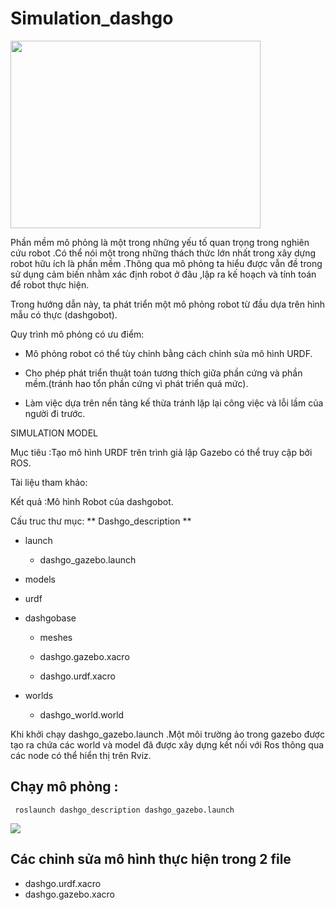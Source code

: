 # Simulation_dashgo
<img src="https://i.imgur.com/DWJA65k.png" width="400" height="300" />
                                                               
Phần mềm mô phỏng là một trong những yếu tố quan trọng trong nghiên cứu robot .Có thể nói một trong những thách thức lớn nhất trong xây dựng robot hữu ích là phần mềm .Thông qua mô phỏng ta hiểu được vẫn đề trong sử dụng cảm biến nhằm xác định robot ở đâu ,lập ra kế hoạch và tính toán để robot thực hiện.

Trong hướng dẫn này, ta phát triển một mô phỏng robot từ đầu dựa trên hình mẫu có thực (dashgobot). 

Quy trình mô phỏng có ưu điểm:

- Mô phỏng robot có thể tùy chỉnh bằng cách chỉnh sửa mô hình URDF. 

- Cho phép phát triển thuật toán tương thích giữa phần cứng và phần mềm.(tránh hao tổn phần cứng vì phát triển quá mức).

- Làm việc dựa trên nền tảng kế thừa tránh lặp lại công việc và lỗi lầm của người đi trước.

SIMULATION MODEL

Mục tiêu :Tạo mô hình URDF trên trình giả lập Gazebo có thể truy cập bởi ROS.

Tài liệu tham khảo:

Kết quả :Mô hình Robot của dashgobot.

 Cấu truc thư mục:
** Dashgo_description **
- launch

  - dashgo_gazebo.launch
  
- models

- urdf

- dashgobase

  - meshes
  
  - dashgo.gazebo.xacro
  
  - dashgo.urdf.xacro
  
- worlds

  - dashgo_world.world

Khi khởi chạy dashgo_gazebo.launch .Một môi trường ảo trong gazebo được tạo ra chứa các world và model đã được xây dựng kết nối với Ros thông qua các node có thể hiển thị trên Rviz.

## Chạy mô phỏng :

`  roslaunch dashgo_description dashgo_gazebo.launch  `

<img src='https://imgur.com/CkoJwEa.png' >

## Các chỉnh sửa mô hình thực hiện trong 2 file 
-  dashgo.urdf.xacro  
-  dashgo.gazebo.xacro 
